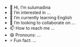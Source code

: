 - 👋 Hi, I’m sulumadina
- 👀 I’m interested in ...
- 🌱 I’m currently learning English
- 💞️ I’m looking to collaborate on ...
- 📫 How to reach me ...
- 😄 Pronouns: ...
- ⚡ Fun fact: ...

<!---
sulumadinam/sulumadinam is a ✨ special ✨ repository because its `README.md` (this file) appears on your GitHub profile.
You can click the Preview link to take a look at your changes.
--->
